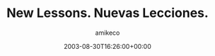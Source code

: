 ---
title: 'New Lessons. Nuevas Lecciones.'
posts: 4
hash: 't145'
author: 'amikeco'
date: 2003-08-30T16:26:00+00:00
sources:
  - http://forums.tokipona.org/viewtopic.php%3Ft=145.html
---